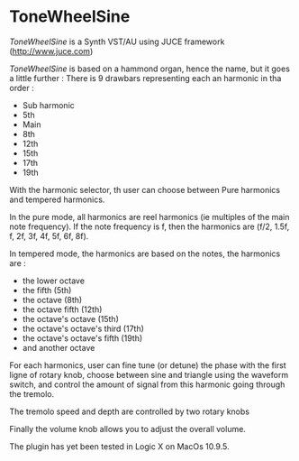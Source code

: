 # ToneWheelSine

*ToneWheelSine* is a Synth VST/AU using JUCE framework (http://www.juce.com)

*ToneWheelSine* is based on a hammond organ, hence the name, but it goes a little further :
There is 9 drawbars representing each an harmonic in tha order :
- Sub harmonic
- 5th 
- Main
- 8th
- 12th
- 15th
- 17th
- 19th

With the harmonic selector, th user can choose between Pure harmonics and tempered harmonics. 

In the pure mode, all harmonics are reel harmonics (ie multiples of the main note frequency). If the note frequency is f, then the harmonics are (f/2, 1.5f, f, 2f, 3f, 4f, 5f, 6f, 8f).

In tempered mode, the harmonics are based on the notes, the harmonics are :
- the lower octave
- the fifth (5th)
- the octave (8th)
- the octave fifth (12th)
- the octave's octave (15th)
- the octave's octave's third (17th)
- the octave's octave's fifth (19th)
- and another octave

For each harmonics, user can fine tune (or detune) the phase with the first ligne of rotary knob, choose between sine and triangle using the waveform switch, and control the amount of signal from this harmonic going through the tremolo.

The tremolo speed and depth are controlled by two rotary knobs

Finally the volume knob allows you to adjust the overall volume.

The plugin has yet been tested in Logic X on MacOs 10.9.5.

